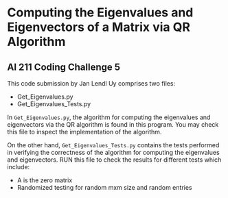 # Computing the Eigenvalues and Eigenvectors of a Matrix via QR Algorithm
## AI 211 Coding Challenge 5

This code submission by Jan Lendl Uy comprises two files:

- Get_Eigenvalues.py
- Get_Eigenvalues_Tests.py

In `Get_Eigenvalues.py`, the algorithm for computing the eigenvalues and eigenvectors via the QR algorithm is found in this program. You may check this file to inspect the implementation of the algorithm.

On the other hand, `Get_Eigenvalues_Tests.py` contains the tests performed in verifying the correctness of the algorithm for computing the eigenvalues and eigenvectors. RUN this file to check the results for different tests which include:

- A is the zero matrix
- Randomized testing for random mxm size and random entries